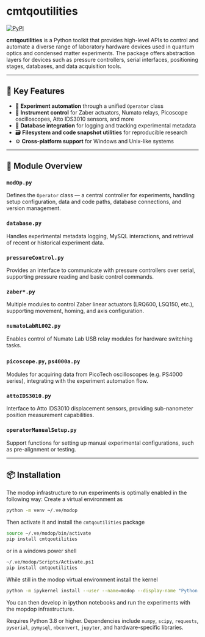 # cmtqoutilities

[![PyPI](https://img.shields.io/pypi/v/cmtqoutilities.svg)](https://pypi.org/project/cmtqoutilities/)

**cmtqoutilities** is a Python toolkit that provides high-level APIs to control and automate a diverse range of laboratory hardware devices used in quantum optics and condensed matter experiments. The package offers abstraction layers for devices such as pressure controllers, serial interfaces, positioning stages, databases, and data acquisition tools.

---

## 🚀 Key Features

- 🧪 **Experiment automation** through a unified `Operator` class
- 📡 **Instrument control** for Zaber actuators, Numato relays, Picoscope oscilloscopes, Atto IDS3010 sensors, and more
- 🧾 **Database integration** for logging and tracking experimental metadata
- 🗃️ **Filesystem and code snapshot utilities** for reproducible research
- ⚙️ **Cross-platform support** for Windows and Unix-like systems

---

## 🧱 Module Overview

### `modOp.py`
Defines the `Operator` class — a central controller for experiments, handling setup configuration, data and code paths, database connections, and version management.

### `database.py`
Handles experimental metadata logging, MySQL interactions, and retrieval of recent or historical experiment data.

### `pressureControl.py`
Provides an interface to communicate with pressure controllers over serial, supporting pressure reading and basic control commands.

### `zaber*.py`
Multiple modules to control Zaber linear actuators (LRQ600, LSQ150, etc.), supporting movement, homing, and axis configuration.

### `numatoLabRL002.py`
Enables control of Numato Lab USB relay modules for hardware switching tasks.

### `picoscope.py`, `ps4000a.py`
Modules for acquiring data from PicoTech oscilloscopes (e.g. PS4000 series), integrating with the experiment automation flow.

### `attoIDS3010.py`
Interface to Atto IDS3010 displacement sensors, providing sub-nanometer position measurement capabilities.

### `operatorManualSetup.py`
Support functions for setting up manual experimental configurations, such as pre-alignment or testing.

---

## 📦 Installation

The modop infrastructure to run experiments is optimally enabled in the following way: Create a virtual environment as
```bash
python -m venv ~/.ve/modop
```
Then activate it and install the `cmtqoutilities` package 
```bash
source ~/.ve/modop/bin/activate
pip install cmtqoutilities
```
or in a windows power shell
```bash
~/.ve/modop/Scripts/Activate.ps1
pip install cmtqoutilities
```
While still in the modop virtual environment install the kernel
```bash
python -m ipykernel install --user --name=modop --display-name "Python (modop)"
```
You can then develop in ipython notebooks and run the experiments with the mopdop infrastructure. 


Requires Python 3.8 or higher. Dependencies include `numpy`, `scipy`, `requests`, `pyserial`, `pymysql`, `nbconvert`, `jupyter`, and hardware-specific libraries.


